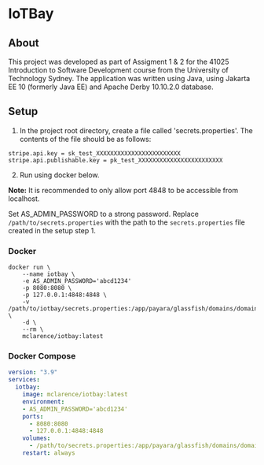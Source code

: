 # IoTBay

## About
This project was developed as part of Assigment 1 & 2 for the 41025 Introduction to Software Development course from the University of Technology Sydney. The application was written using Java, using Jakarta EE 10 (formerly Java EE) and Apache Derby 10.10.2.0 database.

## Setup
1. In the project root directory, create a file called 'secrets.properties'. The contents of the file should be as follows:
```
stripe.api.key = sk_test_XXXXXXXXXXXXXXXXXXXXXXXX
stripe.api.publishable.key = pk_test_XXXXXXXXXXXXXXXXXXXXXXXX
```
2. Run using docker below.

**Note:** It is recommended to only allow port 4848 to be accessible from localhost.

Set AS_ADMIN_PASSWORD to a strong password. Replace `/path/to/secrets.properties` with the path to the `secrets.properties` file created in the setup step 1.

### Docker
```shell
docker run \
    --name iotbay \
    -e AS_ADMIN_PASSWORD='abcd1234'
    -p 8080:8080 \
    -p 127.0.0.1:4848:4848 \
    -v /path/to/iotbay/secrets.properties:/app/payara/glassfish/domains/domain1/config/secrets.properties \
    -d \
    --rm \
    mclarence/iotbay:latest
```
### Docker Compose
```yaml
version: "3.9"
services:
  iotbay:
    image: mclarence/iotbay:latest
    environment:
    - AS_ADMIN_PASSWORD='abcd1234'
    ports:
      - 8080:8080
      - 127.0.0.1:4848:4848
    volumes:
      - /path/to/secrets.properties:/app/payara/glassfish/domains/domain1/config/secrets.properties
    restart: always
```
